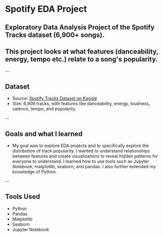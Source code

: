 # Spotify EDA Project
## Exploratory Data Analysis Project of the Spotify Tracks dataset (6,900+ songs).
## This project looks at what features (danceability, energy, tempo etc.) relate to a song's popularity.

--

## Dataset
- Source: [Spotify Tracks Dataset on Kaggle](https://www.kaggle.com/datasets/maharshipandya/-spotify-tracks-dataset)
- Size: 6,909 tracks, with features like danceability, energy, loudness, valence, tempo, and popularity.

--

## Goals and what I learned
- My goal was to explore EDA projects and to specifically explore the distribution of track popularity. I wanted to understand relationships between features and create visualizations to reveal hidden patterns for everyone to understand. I learned how to use tools such as Jupyter Notebook, matplotlib, seaborn, and pandas. I also further extended my knowledge of Python.

--

## Tools Used
- Python
- Pandas
- Matplotlib
- Seaborn
- Jupyter Notebook
